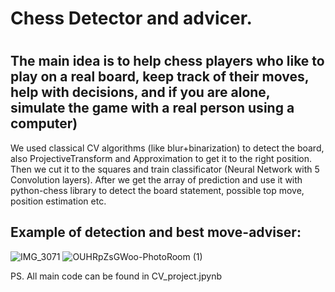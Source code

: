 # Chess Detector and advicer.
# 
## The main idea is to help chess players who like to play on a real board, keep track of their moves, help with decisions, and if you are alone, simulate the game with a real person using a computer)


We used classical CV algorithms (like blur+binarization) to detect the board, also ProjectiveTransform and Approximation to get it to the right position. Then we cut it to the squares and train classificator (Neural Network with 5 Convolution layers). After we get the array of prediction and use it with python-chess library to detect the board statement, possible top move, position estimation etc.



## Example of detection and best move-adviser:

![IMG_3071](https://user-images.githubusercontent.com/98733029/209229571-2d5c6d03-f179-4083-bc91-8597f580ab11.JPG)
![OUHRpZsGWoo-PhotoRoom (1)](https://user-images.githubusercontent.com/98733029/209228559-c5c069e0-3677-4662-93a6-d309f3b1bc30.png)

PS. All main code can be found in CV_project.jpynb
